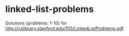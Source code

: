 # linked-list-problems
Solutions (problems: 1-10) for http://cslibrary.stanford.edu/105/LinkedListProblems.pdf
